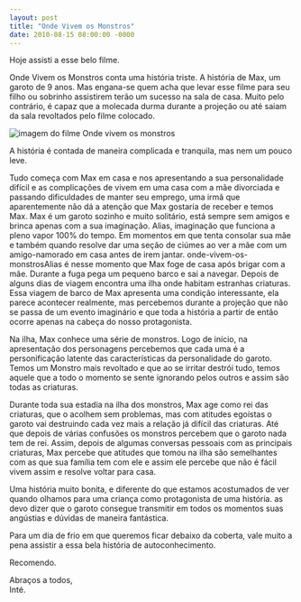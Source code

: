 ```yaml
---
layout: post
title: "Onde Vivem os Monstros"
date: 2010-08-15 08:00:00 -0000
---
```


Hoje assisti a esse belo filme.

Onde Vivem os Monstros conta uma história triste. A história de Max, um garoto de 9 anos. Mas engana-se quem acha que levar esse filme para seu filho ou sobrinho assistirem terão um sucesso na sala de casa. Muito pelo contrário, é capaz que a molecada durma durante a projeção ou até saiam da sala revoltados pelo filme colocado.
  

<div class="gallery">
            <img src="{{ site.baseurl }}/assets/fotos/2010/onde-vivem-os-monstros.jpg" alt="imagem do filme Onde vivem os monstros" title="imagem do filme Onde vivem os monstros, os monstros reunidos no por do sol">
        </div>

A história é contada de maneira complicada e tranquila, mas nem um pouco leve.

Tudo começa com Max em casa e nos apresentando a sua personalidade difícil e as complicações de vivem em uma casa com a mãe divorciada e passando dificuldades de manter seu emprego, uma irmã que aparentemente não dá a atenção que Max gostaria de receber e temos Max. Max é um garoto sozinho e muito solitário, está sempre sem amigos e brinca apenas com a sua imaginação. Alias, imaginação que funciona a pleno vapor 100% do tempo. Em momentos em que tenta consolar sua mãe e também quando resolve dar uma seção de ciúmes ao ver a mãe com um amigo-namorado em casa antes de irem jantar.
onde-vivem-os-monstrosAlias é nesse momento que Max foge de casa após brigar com a mãe. Durante a fuga pega um pequeno barco e sai a navegar. Depois de alguns dias de viagem encontra uma ilha onde habitam estranhas criaturas. Essa viagem de barco de Max apresenta uma condição interessante, ela parece acontecer realmente, mas percebemos durante a projeção que não se passa de um evento imaginário e que toda a história a partir de então ocorre apenas na cabeça do nosso protagonista.

Na ilha, Max conhece uma série de monstros. Logo de início, na apresentação dos personagens percebemos que cada uma é a personificação latente das características da personalidade do garoto. Temos um Monstro mais revoltado e que ao se irritar destrói tudo, temos aquele que a todo o momento se sente ignorando pelos outros e assim são todas as criaturas.

Durante toda sua estadia na ilha dos monstros, Max age como rei das criaturas, que o acolhem sem problemas, mas com atitudes egoístas o garoto vai destruindo cada vez mais a relação já difícil das criaturas. Até que depois de várias confusões os monstros percebem que o garoto nada tem de rei. Assim, depois de algumas conversas pessoais com as principais criaturas, Max percebe que atitudes que tomou na ilha são semelhantes com as que sua família tem com ele e assim ele percebe que não é fácil vivem assim e resolve voltar para casa.

Uma história muito bonita, e diferente do que estamos acostumados de ver quando olhamos para uma criança como protagonista de uma história. as devo dizer que o garoto consegue transmitir em todos os momentos suas angústias e dúvidas de maneira fantástica.

Para um dia de frio em que queremos ficar debaixo da coberta, vale muito a pena assistir a essa bela história de autoconhecimento.

Recomendo.

Abraços a todos,  
Inté.
